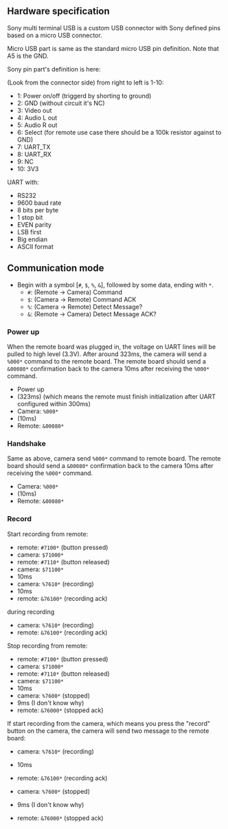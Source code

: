 ## Hardware specification

Sony multi terminal USB is a custom USB connector with Sony defined pins based on a micro USB connector.

Micro USB part is same as the standard micro USB pin definition. Note that A5 is the GND.

Sony pin part's definition is here:

(Look from the connector side) from right to left is 1-10:
- 1: Power on/off (triggerd by shorting to ground)
- 2: GND (without circuit it's NC)
- 3: Video out
- 4: Audio L out
- 5: Audio R out
- 6: Select (for remote use case there should be a 100k resistor against to GND)
- 7: UART_TX
- 8: UART_RX
- 9: NC
- 10: 3V3

UART with:
- RS232
- 9600 baud rate
- 8 bits per byte
- 1 stop bit
- EVEN parity
- LSB first
- Big endian
- ASCII format

## Communication mode

- Begin with a symbol [``#``, ``$``, ``%``, ``&``], followed by some data, ending with ``*``.
    - ``#``: (Remote -> Camera) Command
    - ``$``: (Camera -> Remote) Command ACK
    - ``%``: (Camera -> Remote) Detect Message?
    - ``&``: (Remote -> Camera) Detect Message ACK?


### Power up

When the remote board was plugged in, the voltage on UART lines will be pulled to high level (3.3V). After around 323ms, the camera will send a ``%000*`` command to the remote board. The remote board should send a ``&00080*`` confirmation back to the camera 10ms after receiving the ``%000*`` command.

- Power up
- (323ms) (which means the remote must finish initialization after UART configured within 300ms)
- Camera: ``%000*``
- (10ms)
- Remote: ``&00080*``

### Handshake

Same as above, camera send ``%000*`` command to remote board. The remote board should send a ``&00080*`` confirmation back to the camera 10ms after receiving the ``%000*`` command.

- Camera: ``%000*``
- (10ms)
- Remote: ``&00080*``

### Record

Start recording from remote:

- remote: ``#7100*`` (button pressed)
- camera: ``$71000*``
- remote: ``#7110*`` (button released)
- camera: ``$71100*``
- 10ms
- camera: ``%7610*`` (recording)
- 10ms
- remote: ``&76100*`` (recording ack)

during recording

- camera: ``%7610*`` (recording)
- remote: ``&76100*`` (recording ack)

Stop recording from remote:

- remote: ``#7100*`` (button pressed)
- camera: ``$71000*``
- remote: ``#7110*`` (button released)
- camera: ``$71100*``
- 10ms
- camera: ``%7600*`` (stopped)
- 9ms (I don't know why)
- remote: ``&76000*`` (stopped ack)

If start recording from the camera, which means you press the "record" button on the camera, the camera will send two message to the remote board:

- camera: ``%7610*`` (recording)
- 10ms
- remote: ``&76100*`` (recording ack)

- camera: ``%7600*`` (stopped)
- 9ms (I don't know why)
- remote: ``&76000*`` (stopped ack)